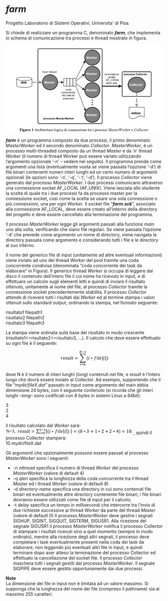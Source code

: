 # *farm*
Progetto Laboratorio di Sistemi Operativi, Universita' di Pisa.

Si chiede di realizzare un programma C, denominato __*farm*__, che implementa lo schema di comunicazione tra
processi e thread mostrato in figura.

<p align="center">
  <img src="img/figura1.png" style="display: block; margin: 0 auto;">
</p>

__*farm*__ è un programma composto da due processi, il primo denominato *MasterWorker* ed il secondo denominato *Collector*.
*MasterWorker*, è un processo multi-threaded composto da un thread *Master* e da ‘*n*’ thread *Worker*
(il numero di thread Worker può essere variato utilizzando l’argomento opzionale ‘-n’ – vedere nel seguito).
Il programma prende come argomenti una lista (eventualmente vuota se viene passata l’opzione ‘-d’) di file
binari contenenti numeri interi lunghi ed un certo numero di argomenti opzionali (le opzioni sono ‘-n’, ‘-q’, ‘-
t’, ‘-d’). Il processo *Collector* viene generato dal processo *MasterWorker*. I due processi comunicano attraverso
una connessione socket AF_LOCAL (AF_UNIX). Viene lasciata allo studente la scelta di quale tra i due
processi fa da processo master per la connessione socket, così come la scelta se usare una sola connessione o
più connessioni, una per ogni *Worker*. Il socket file “__*farm.sck*__”, associato alla connessione AF_LOCAL, deve
essere creato all’interno della directory del progetto e deve essere cancellato alla terminazione del programma.

Il processo *MasterWorker* legge gli argomenti passati alla funzione *main* uno alla volta, verificando che siano
file regolari. Se viene passata l’opzione ‘-d’ che prevede come argomento un nome di directory, viene navigata
la directory passata come argomento e considerando tutti i file e le directory al suo interno.

Il nome del generico file di input (unitamente ad altre eventuali informazioni) viene inviato ad uno dei thread
*Worker* del pool tramite una coda concorrente condivisa (denominata “coda concorrente dei task da elaborare”
in Figura). Il generico thread *Worker* si occupa di leggere dal disco il contenuto dell’intero file il cui nome
ha ricevuto in input, e di effettuare un calcolo sugli elementi letti e quindi di inviare il risultato ottenuto,
unitamente al nome del file, al processo *Collector* tramite la connessione socket precedentemente stabilita.
Il processo *Collector* attende di ricevere tutti i risultati dai *Worker* ed al termine stampa i valori ottenuti sullo
standard output, ordinando la stampa, nel formato seguente:

risultato1 filepath1  
risultato2 filepath2  
risultato3 filepath3

La stampa viene ordinata sulla base del risultato in modo crescente (risultato1<=risultato2<=risultato3, …). Il
calcolo che deve essere effettuato su ogni file è il seguente:

<p align="center">
  <img src="img/figura2.png" style="display: block; margin: 0 auto;">
</p>

dove N è il numero di interi lunghi (long) contenuti nel file, e *result* è l’intero lungo che dovrà essere inviato
al Collector. Ad esempio, supponendo che il file “mydir/*fileX.dat*” passato in input come argomento del main
abbia dimensione 24 bytes, con il seguente contenuto (si ricorda che gli interi lunghi –*long*– sono codificati
con 8 bytes in sistemi Linux a 64bit):

3  
2  
4  

il risultato calcolato dal *Worker* sarà: ![](img/figura3.png) , quindi il processo Collector stamperà:  
 10 mydir/fileX.dat

Gli argomenti che opzionalmente possono essere passati al processo *MasterWorker* sono i seguenti:
- -n *nthread* specifica il numero di thread *Worker* del processo *MasterWorker* (valore di default 4)
- -q *qlen* specifica la lunghezza della coda concorrente tra il thread *Master* ed i thread *Worker* (valore
di default 8)
- -d *directory-name* specifica una directory in cui sono contenuti file binari ed eventualmente altre
directory contenente file binari; i file binari dovranno essere utilizzati come file di input per il calcolo;
- -t *delay* specifica un tempo in millisecondi che intercorre tra l’invio di due richieste successive ai
thread *Worker* da parte del thread *Master* (valore di default 0)
Il processo *MasterWorker* deve gestire i segnali SIGHUP, SIGINT, SIGQUIT, SIGTERM, SIGUSR1. Alla
ricezione del segnale SIGUSR1 il processo *MasterWorker* notifica il processo Collector di stampare i risultati
ricevuti sino a quel momento (sempre in modo ordinato), mentre alla ricezione degli altri segnali, il processo
deve completare i task eventualmente presenti nella coda dei task da elaborare, non leggendo più eventuali
altri file in input, e quindi terminare dopo aver atteso la terminazione del processo Collector ed effettuato la
cancellazione del socket file. Il processo *Collector* maschera tutti i segnali gestiti dal processo *MasterWorker*.
Il segnale SIGPIPE deve essere gestito opportunamente dai due processi.

__Note__  
La dimensione dei file in input non è limitata ad un valore massimo. Si supponga che la lunghezza del nome
dei file (compreso il pathname) sia al massimo 255 caratteri.



